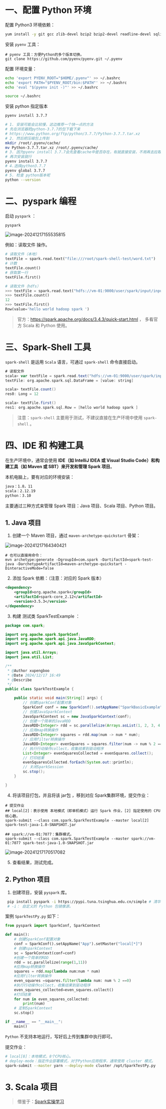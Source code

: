 # 一、配置 Python 环境

配置 Python3 环境依赖：

```bash
yum install -y git gcc zlib-devel bzip2 bzip2-devel readline-devel sqlite sqlite-devel openssl-devel xz xz-devel libffi-devel
```

安装 `pyenv` 工具：

```shell
# pyenv 工具：方便Python的多个版本切换。
git clone https://github.com/pyenv/pyenv.git ~/.pyenv
```

配置 环境变量：

```bash
echo 'export PYENV_ROOT="$HOME/.pyenv"' >> ~/.bashrc
echo 'export PATH="$PYENV_ROOT/bin:$PATH"' >> ~/.bashrc
echo 'eval "$(pyenv init -)"' >> ~/.bashrc

source ~/.bashrc
```

安装 python 指定版本

```bash
pyenv install 3.7.7

# 1. 安装可能会比较慢，这边推荐一个快一点的方法
# 先在浏览器把python-3.7.7的包下载下来
# https://www.python.org/ftp/python/3.7.7/Python-3.7.7.tar.xz
# 2. 然后把压缩包上传到 
mkdir /root/.pyenv/cache/
mv Python-3.7.7.tar.xz /root/.pyenv/cache/
# 3. 因为pyenv install 3.7.7会先查看cache中是否存在，有就直接安装，不用再去拉取
# 再次安装就行
pyenv install 3.7.7
# 4.选择python3.7.7
pyenv global 3.7.7
# 5. 检查 python版本呢
python --version
```

# 二、pyspark 编程

启动 `pyspark` ：

```bash
pyspark
```

![image-20241217155535815](https://raw.githubusercontent.com/xupengboo/xupengboo-picture/main/img/image-20241217155535815.png)

例如：读取文件 操作。

```python
# 读取文件（本地）
textFile = spark.read.text("file:///root/spark-shell-test/word.txt")
# 计数
textFile.count()
# 获取第一行
textFile.first()

# 读取文件（hdfs）
>>> textFile = spark.read.text("hdfs://vm-01:9000/user/spark/input/input.txt")
>>> textFile.count()
12
>>> textFile.first()
Row(value='hello world hadoop spark ')
```

> 官方：https://spark.apache.org/docs/3.4.3/quick-start.html ， 多看官方 Scala 和 Python 使用。

# 三、Spark-Shell 工具

`spark-shell` 是运用 `Scala` 语言，可通过 `spark-shell` 命令直接启动。

```scala
# 读取文件
scala> var textFile = spark.read.text("hdfs://vm-01:9000/user/spark/input/input.txt")
textFile: org.apache.spark.sql.DataFrame = [value: string]

scala> textFile.count()
res0: Long = 12

scala> textFile.first()
res1: org.apache.spark.sql.Row = [hello world hadoop spark ]
```

> 注意：`spark-shell` 主要用于测试，不建议直接在生产环境中使用 `spark-shell` 。

# 四、IDE 和 构建工具

在生产环境中，通常会使用 **IDE（如 IntelliJ IDEA 或 Visual Studio Code）和构建工具（如 Maven 或 SBT）来开发和管理 Spark 项目**。

本机电脑上，要有对应的环境安装：

```bash
java：1.8，11
scala：2.12.19
python：3.10
```

主要通过三种方式来管理 Spark 项目：Java 项目、Scala 项目、Python 项目。



## 1. Java 项目

1. 创建一个 Maven 项目，通过 `maven-archetype-quickstart` 骨架：

![image-20241217164340421](https://raw.githubusercontent.com/xupengboo/xupengboo-picture/main/img/image-20241217164340421.png)

```shell
# 也可以直接用命令：
mvn archetype:generate -DgroupId=com.spark -DartifactId=spark-test-java -DarchetypeArtifactId=maven-archetype-quickstart -DinteractiveMode=false
```

2. 添加 Spark 依赖：（注意：对应的 Spark 版本）

```xml
<dependency>
    <groupId>org.apache.spark</groupId>
    <artifactId>spark-core_2.12</artifactId>
    <version>3.5.3</version>
</dependency>
```

3. 构建 测试类 SparkTestExample ：

```java
package com.spark;

import org.apache.spark.SparkConf;
import org.apache.spark.api.java.JavaRDD;
import org.apache.spark.api.java.JavaSparkContext;

import java.util.Arrays;
import java.util.List;

/**
 * @Author xupengboo
 * @Date 2024/12/17 16:49
 * @Describe
 */
public class SparkTestExample {

    public static void main(String[] args) {
        // 创建SparkConf配置对象
        SparkConf conf = new SparkConf().setAppName("SparkBasicExample").setMaster("local[*]");
        // 创建JavaSparkContext
        JavaSparkContext sc = new JavaSparkContext(conf);
        // 创建一个简单的JavaRDD
        JavaRDD<Integer> rdd = sc.parallelize(Arrays.asList(1, 2, 3, 4, 5, 6, 7, 8, 9, 10));
        // 应用map转换操作
        JavaRDD<Integer> squares = rdd.map(num -> num * num);
        // 应用filter转换操作
        JavaRDD<Integer> evenSquares = squares.filter(num -> num % 2 == 0);
        // 执行行动操作collect，收集结果到驱动程序
        List<Integer> evenSquaresCollected = evenSquares.collect();
        // 打印结果
        evenSquaresCollected.forEach(System.out::println);
        // 关闭SparkSession
        sc.stop();
    }

}
```

4. 将该项目打包，并且将该 jar包 ，移到对应 Spark集群环境，提交作业：

```shell
# 提交作业
## local[2]：表示使用 本地模式（即单机模式）运行 Spark 作业，[2] 指定使用的 CPU 核心数。
spark-submit --class com.spark.SparkTestExample --master local[2] spark-test-java-1.0-SNAPSHOT.jar

## spark://vm-01:7077：集群模式。
spark-submit --class com.spark.SparkTestExample --master spark://vm-01:7077 spark-test-java-1.0-SNAPSHOT.jar
```

![image-20241217170517082](https://raw.githubusercontent.com/xupengboo/xupengboo-picture/main/img/image-20241217170517082.png)

5. 查看结果，测试完成。



## 2. Python 项目

1. 创建项目，安装 `pyspark` 库。

```bash
 pip install pyspark -i https://pypi.tuna.tsinghua.edu.cn/simple # 清华镜像
 # -i： 自定义的 Python 包镜像源。
```

案例 `SparkTestPy.py` 如下：

```python
from pyspark import SparkConf, SparkContext

def main():
	# 创建SparkConf配置对象
	conf = SparkConf().setAppName("App").setMaster("local[*]")
	# 创建sparkContext
	sc = SparkContext(conf=conf)
	#创建一个简单的RDD
	rdd = sc.parallelize(range(1,11))
	#应用map转换操作
	squares = rdd.map(lambda num:num * num)
	#应用filter转换操作
	even_squares =squares.filter(lambda num: num % 2 ==0)
	#执行行动操作collect，收集结果到驱动程序
	even_squares_collected=even_squares.collect()
	#打印结果
	for num in even_squares_collected:
		print(num)
	# 定制SparkContext
	sc.stop()

if __name__ == "__main__":
	main()
```

`Python` 不支持本地运行，写好后上传到集群中执行即可。

提交作业：

```bash
# local[8]：本地模式，8个CPU核心。
# deploy-mode：指定作业部署模式，对于Python应用程序，通常使用 cluster 模式。
spark-submit --master yarn --deploy-mode cluster /opt/SparkTestPy.py
```



# 3. Scala 项目









> 借鉴于：[Spark实操学习](https://blog.csdn.net/m0_70405779/article/details/141532710?ops_request_misc=&request_id=&biz_id=102&utm_term=%E5%A6%82%E4%BD%95%E4%BD%BF%E7%94%A8Spark%E5%91%A2%EF%BC%9F&utm_medium=distribute.pc_search_result.none-task-blog-2~all~sobaiduweb~default-0-141532710.nonecase&spm=1018.2226.3001.4187)

